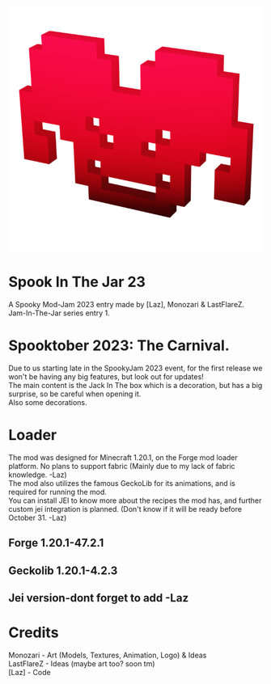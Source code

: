 ![Mod logo](https://raw.githubusercontent.com/Laz-The-Artist/Jam-In-The-Jar_Spooktober-2023/main/src/main/resources/redclown.png)
# Spook In The Jar 23
A Spooky Mod-Jam 2023 entry made by [Laz], Monozari &amp; LastFlareZ.  
Jam-In-The-Jar series entry 1.

# Spooktober 2023: The Carnival.
Due to us starting late in the SpookyJam 2023 event, for the first release we won't be having any big features, but look out for updates!  
The main content is the Jack In The box which is a decoration, but has a big surprise, so be careful when opening it.  
Also some decorations.

# Loader
The mod was designed for Minecraft 1.20.1, on the Forge mod loader platform. No plans to support fabric (Mainly due to my lack of fabric knowledge. -Laz)  
The mod also utilizes the famous GeckoLib for its animations, and is required for running the mod.  
You can install JEI to know more about the recipes the mod has, and further custom jei integration is planned. (Don't know if it will be ready before October 31. -Laz)
## Forge 1.20.1-47.2.1
## Geckolib 1.20.1-4.2.3
## Jei version-dont forget to add -Laz

# Credits
Monozari - Art (Models, Textures, Animation, Logo) & Ideas   
LastFlareZ - Ideas (maybe art too? soon tm)  
[Laz] - Code

